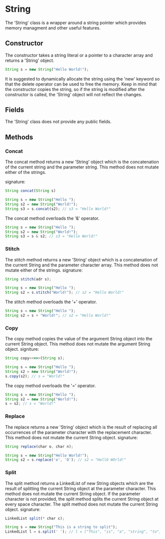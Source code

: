 # String
The 'String' class is a wrapper around a string pointer which provides memory managment and other useful features.

## Constructor
The constructor takes a string literal or a pointer to a character array and returns a 'String' object.

```js
String s = new String("Hello World!");
```

It is suggested to dynamically allocate the string using the 'new' keyword so that the delete operator can be used to free the memory.  Keep in mind that the constructor copies the string, so if the string is modified after the constructor is called, the 'String' object will not reflect the changes.

## Fields

The 'String' class does not provide any public fields.

## Methods

### Concat
The concat method returns a new 'String' object which is the concatenation of the current string and the parameter string. This method does not mutate either of the strings.

signature:
```js
String concat(String s)
```

```js
String s = new String("Hello ");
String s2 = new String("World!");
String s3 = s.concat(s2); // s3 = "Hello World!"
```
The concat method overloads the '&' operator.

```js
String s = new String("Hello ");
String s2 = new String("World!");
String s3 = s & s2; // s3 = "Hello World!"
```

### Stitch
The stitch method returns a new 'String' object which is a concatenation of the current String and the parameter character array. This method does not mutate either of the strings.
signature:
```js
String stitch(adr s);
```

```js
String s = new String("Hello ");
String s2 = s.stitch("World!"); // s2 = "Hello World!"
```
The stitch method overloads the '+' operator.

```js
String s = new String("Hello ");
String s2 = s + "World!"; // s2 = "Hello World!"
```

### Copy
The copy method copies the value of the argument String object into the current String object.  This method does not mutate the argument String object.
signiture:
```js
String copy<<=>>(String s);
```

```js
String s = new String("Hello ");
String s2 = new String("World!");
s.copy(s2); // s = "World!"
```
The copy method overloads the '=' operator.

```js
String s = new String("Hello ");
String s2 = new String("World!");
s = s2; // s = "World!"
```

### Replace
The replace returns a new 'String' object which is the result of replacing all occurrences of the parameter character with the replacement character.  This method does not mutate the current String object.
signature:
```js
String replace(char o, char n);
```

```js
String s = new String("Hello World!");
String s2 = s.replace('o', 'O'); // s2 = "HellO WOrld!"
```

### Split
The split method returns a LinkedList of new String objects which are the result of splitting the current String object at the parameter character.  This method does not mutate the current String object.  If the parameter character is not provided, the split method splits the current String object at every space character. The split method does not mutate the current String object.
signature:
```js
LinkedList split(* char c);
```

```js
String s = new String("This is a string to split");
LinkedList l = s.split(' '); // l = ["This", "is", "a", "string", "to", "split"] <= String objects not string literals
```